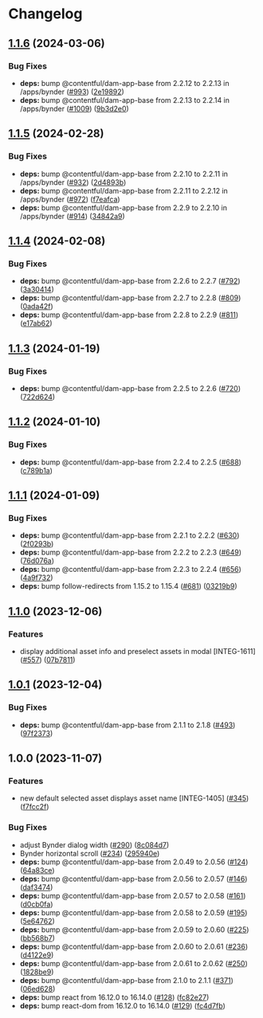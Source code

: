 # Changelog

## [1.1.6](https://github.com/contentful/marketplace-partner-apps/compare/bynder-assets-v1.1.5...bynder-assets-v1.1.6) (2024-03-06)


### Bug Fixes

* **deps:** bump @contentful/dam-app-base from 2.2.12 to 2.2.13 in /apps/bynder ([#993](https://github.com/contentful/marketplace-partner-apps/issues/993)) ([2e19892](https://github.com/contentful/marketplace-partner-apps/commit/2e198925bcfeab53e31c0be7de73f7e073a8761c))
* **deps:** bump @contentful/dam-app-base from 2.2.13 to 2.2.14 in /apps/bynder ([#1009](https://github.com/contentful/marketplace-partner-apps/issues/1009)) ([9b3d2e0](https://github.com/contentful/marketplace-partner-apps/commit/9b3d2e06faf2b6e07ce09e6d3909896adbcbc939))

## [1.1.5](https://github.com/contentful/marketplace-partner-apps/compare/bynder-assets-v1.1.4...bynder-assets-v1.1.5) (2024-02-28)


### Bug Fixes

* **deps:** bump @contentful/dam-app-base from 2.2.10 to 2.2.11 in /apps/bynder ([#932](https://github.com/contentful/marketplace-partner-apps/issues/932)) ([2d4893b](https://github.com/contentful/marketplace-partner-apps/commit/2d4893b0604cc2a953af66105ee0bde1e04b08d5))
* **deps:** bump @contentful/dam-app-base from 2.2.11 to 2.2.12 in /apps/bynder ([#972](https://github.com/contentful/marketplace-partner-apps/issues/972)) ([f7eafca](https://github.com/contentful/marketplace-partner-apps/commit/f7eafcad04dfba0033e4906819bb87d9a154f78d))
* **deps:** bump @contentful/dam-app-base from 2.2.9 to 2.2.10 in /apps/bynder ([#914](https://github.com/contentful/marketplace-partner-apps/issues/914)) ([34842a9](https://github.com/contentful/marketplace-partner-apps/commit/34842a9ee48efcb97bc01ca0df8074192ceaf063))

## [1.1.4](https://github.com/contentful/marketplace-partner-apps/compare/bynder-assets-v1.1.3...bynder-assets-v1.1.4) (2024-02-08)


### Bug Fixes

* **deps:** bump @contentful/dam-app-base from 2.2.6 to 2.2.7 ([#792](https://github.com/contentful/marketplace-partner-apps/issues/792)) ([3a30414](https://github.com/contentful/marketplace-partner-apps/commit/3a30414e90fd03491edfc9089cf552f8fadbe266))
* **deps:** bump @contentful/dam-app-base from 2.2.7 to 2.2.8 ([#809](https://github.com/contentful/marketplace-partner-apps/issues/809)) ([0ada42f](https://github.com/contentful/marketplace-partner-apps/commit/0ada42f818b6b9d012ffd99898d81f7a212cf443))
* **deps:** bump @contentful/dam-app-base from 2.2.8 to 2.2.9 ([#811](https://github.com/contentful/marketplace-partner-apps/issues/811)) ([e17ab62](https://github.com/contentful/marketplace-partner-apps/commit/e17ab6279b3b5d0f845d40ed6ef0262e48d3dc9c))

## [1.1.3](https://github.com/contentful/marketplace-partner-apps/compare/bynder-assets-v1.1.2...bynder-assets-v1.1.3) (2024-01-19)


### Bug Fixes

* **deps:** bump @contentful/dam-app-base from 2.2.5 to 2.2.6 ([#720](https://github.com/contentful/marketplace-partner-apps/issues/720)) ([722d624](https://github.com/contentful/marketplace-partner-apps/commit/722d624e01619f4389461d019fabdbc51e064e9d))

## [1.1.2](https://github.com/contentful/marketplace-partner-apps/compare/bynder-assets-v1.1.1...bynder-assets-v1.1.2) (2024-01-10)


### Bug Fixes

* **deps:** bump @contentful/dam-app-base from 2.2.4 to 2.2.5 ([#688](https://github.com/contentful/marketplace-partner-apps/issues/688)) ([c789b1a](https://github.com/contentful/marketplace-partner-apps/commit/c789b1a609465634f6a1673020c3eed01d9cd098))

## [1.1.1](https://github.com/contentful/marketplace-partner-apps/compare/bynder-assets-v1.1.0...bynder-assets-v1.1.1) (2024-01-09)


### Bug Fixes

* **deps:** bump @contentful/dam-app-base from 2.2.1 to 2.2.2 ([#630](https://github.com/contentful/marketplace-partner-apps/issues/630)) ([2f0293b](https://github.com/contentful/marketplace-partner-apps/commit/2f0293b709785f02222d0c9d33cc0e34eec46370))
* **deps:** bump @contentful/dam-app-base from 2.2.2 to 2.2.3 ([#649](https://github.com/contentful/marketplace-partner-apps/issues/649)) ([76d076a](https://github.com/contentful/marketplace-partner-apps/commit/76d076a1cda4c3f54943230130a08a54ff917794))
* **deps:** bump @contentful/dam-app-base from 2.2.3 to 2.2.4 ([#656](https://github.com/contentful/marketplace-partner-apps/issues/656)) ([4a9f732](https://github.com/contentful/marketplace-partner-apps/commit/4a9f732d62c3b1681d667a05a3d3f43f0793fc1a))
* **deps:** bump follow-redirects from 1.15.2 to 1.15.4 ([#681](https://github.com/contentful/marketplace-partner-apps/issues/681)) ([03219b9](https://github.com/contentful/marketplace-partner-apps/commit/03219b94e98d5c183e8b5736ba23cfd5b28f4981))

## [1.1.0](https://github.com/contentful/marketplace-partner-apps/compare/bynder-assets-v1.0.1...bynder-assets-v1.1.0) (2023-12-06)


### Features

* display additional asset info and preselect assets in modal [INTEG-1611] ([#557](https://github.com/contentful/marketplace-partner-apps/issues/557)) ([07b7811](https://github.com/contentful/marketplace-partner-apps/commit/07b7811138fa374c294bced846fca14c3ce3e246))

## [1.0.1](https://github.com/contentful/marketplace-partner-apps/compare/bynder-assets-v1.0.0...bynder-assets-v1.0.1) (2023-12-04)


### Bug Fixes

* **deps:** bump @contentful/dam-app-base from 2.1.1 to 2.1.8 ([#493](https://github.com/contentful/marketplace-partner-apps/issues/493)) ([97f2373](https://github.com/contentful/marketplace-partner-apps/commit/97f23734d559ab8dc50bf07f0c36246af5b7f0a0))

## 1.0.0 (2023-11-07)


### Features

* new default selected asset displays asset name [INTEG-1405] ([#345](https://github.com/contentful/marketplace-partner-apps/issues/345)) ([f7fcc2f](https://github.com/contentful/marketplace-partner-apps/commit/f7fcc2fcc9863c2465b4a5de49d258a7a0782bce))


### Bug Fixes

* adjust Bynder dialog width ([#290](https://github.com/contentful/marketplace-partner-apps/issues/290)) ([8c084d7](https://github.com/contentful/marketplace-partner-apps/commit/8c084d7733bb953d3b2e7d7df2ab177ad4990029))
* Bynder horizontal scroll ([#234](https://github.com/contentful/marketplace-partner-apps/issues/234)) ([295940e](https://github.com/contentful/marketplace-partner-apps/commit/295940ed33a06c717a8a169fe0c9bcb407f1f158))
* **deps:** bump @contentful/dam-app-base from 2.0.49 to 2.0.56 ([#124](https://github.com/contentful/marketplace-partner-apps/issues/124)) ([64a83ce](https://github.com/contentful/marketplace-partner-apps/commit/64a83ced17d54e383eb119d532d6d8132e12e7bb))
* **deps:** bump @contentful/dam-app-base from 2.0.56 to 2.0.57 ([#146](https://github.com/contentful/marketplace-partner-apps/issues/146)) ([daf3474](https://github.com/contentful/marketplace-partner-apps/commit/daf3474a3b91295990e86425cb15fa53c3800345))
* **deps:** bump @contentful/dam-app-base from 2.0.57 to 2.0.58 ([#161](https://github.com/contentful/marketplace-partner-apps/issues/161)) ([d0cb0fa](https://github.com/contentful/marketplace-partner-apps/commit/d0cb0fa25221a4610002127423189fd4cfcbfe5f))
* **deps:** bump @contentful/dam-app-base from 2.0.58 to 2.0.59 ([#195](https://github.com/contentful/marketplace-partner-apps/issues/195)) ([5e64762](https://github.com/contentful/marketplace-partner-apps/commit/5e64762390fbaffdec7ecd639a6e4c98596522f1))
* **deps:** bump @contentful/dam-app-base from 2.0.59 to 2.0.60 ([#225](https://github.com/contentful/marketplace-partner-apps/issues/225)) ([bb568b7](https://github.com/contentful/marketplace-partner-apps/commit/bb568b7e01933a26f6275e7a80e0655deef1d3b0))
* **deps:** bump @contentful/dam-app-base from 2.0.60 to 2.0.61 ([#236](https://github.com/contentful/marketplace-partner-apps/issues/236)) ([d4122e9](https://github.com/contentful/marketplace-partner-apps/commit/d4122e96e242efbd97702ef0fc37a38fb9500b09))
* **deps:** bump @contentful/dam-app-base from 2.0.61 to 2.0.62 ([#250](https://github.com/contentful/marketplace-partner-apps/issues/250)) ([1828be9](https://github.com/contentful/marketplace-partner-apps/commit/1828be9c389cd9a6b67992619110fedd4cb42653))
* **deps:** bump @contentful/dam-app-base from 2.1.0 to 2.1.1 ([#371](https://github.com/contentful/marketplace-partner-apps/issues/371)) ([06ed628](https://github.com/contentful/marketplace-partner-apps/commit/06ed628b6999619acaf9f2866e515c051dd8a7f5))
* **deps:** bump react from 16.12.0 to 16.14.0 ([#128](https://github.com/contentful/marketplace-partner-apps/issues/128)) ([fc82e27](https://github.com/contentful/marketplace-partner-apps/commit/fc82e27512a3c9a7148f92227d11f8a9798199dc))
* **deps:** bump react-dom from 16.12.0 to 16.14.0 ([#129](https://github.com/contentful/marketplace-partner-apps/issues/129)) ([fc4d7fb](https://github.com/contentful/marketplace-partner-apps/commit/fc4d7fb0aefd2dffbae46f596da4f31b6fca98ae))
